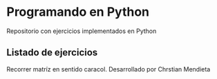 # Programando en Python
Repositorio con ejercicios implementados en Python

## Listado de ejercicios
Recorrer matríz en sentido caracol. Desarrollado por Chrstian Mendieta
